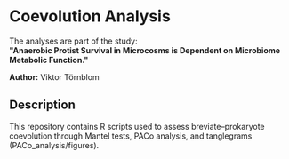# Coevolution Analysis
The analyses are part of the study:  
**"Anaerobic Protist Survival in Microcosms is Dependent on Microbiome Metabolic Function."**

**Author:** Viktor Törnblom

## Description

This repository contains R scripts used to assess breviate–prokaryote coevolution through Mantel tests, PACo analysis, and tanglegrams (PACo_analysis/figures).


